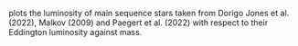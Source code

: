 plots the luminosity of main sequence stars taken from Dorigo Jones et al. (2022), Malkov (2009) and Paegert et al. (2022) with respect to their Eddington luminosity against mass.
